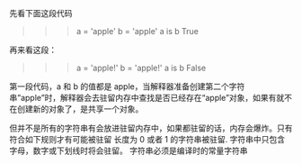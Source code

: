 先看下面这段代码
>>> a = 'apple'
>>> b = 'apple'
>>> a is b
True

再来看这段：
>>> a = 'apple!'
>>> b = 'apple!'
>>> a is b
False

第一段代码，a 和 b 的值都是 apple，当解释器准备创建第二个字符串”apple”时，解释器会去驻留内存中查找是否已经存在“apple”对象，如果有就不在创建新的对象了，是共享一个对象。

但并不是所有的字符串有会放进驻留内存中，如果都驻留的话，内存会爆炸。只有符合如下规则才有可能被驻留
长度为 0 或者 1 的字符串被驻留.
字符串中只包含字母，数字或下划线时将会驻留。
字符串必须是编译时的常量字符串
